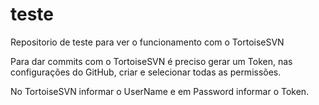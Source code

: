 # teste
Repositorio de teste para ver o funcionamento com o TortoiseSVN

Para dar commits com o TortoiseSVN é preciso gerar um Token, nas configurações do GitHub, criar e selecionar todas as permissões.

No TortoiseSVN informar o UserName e em Password informar o Token.
